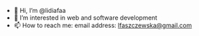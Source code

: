 - 👋 Hi, I’m @lidiafaa
- 👀 I’m interested in web and software development
- 📫 How to reach me: email address: lfaszczewska@gmail.com

